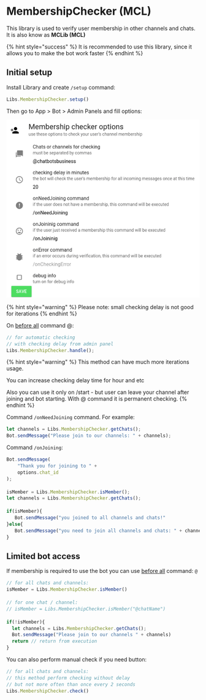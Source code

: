 # MembershipChecker (MCL)

This library is used to verify user membership in other channels and chats. It is also know as **MCLib (MCL)**

{% hint style="success" %}
It is recommended to use this library, since it allows you to make the bot work faster
{% endhint %}

## Initial setup

Install Library and create `/setup` command:&#x20;

```javascript
Libs.MembershipChecker.setup()
```

Then go to App > Bot > Admin Panels and fill options:

![](<../.gitbook/assets/image (28).png>)

{% hint style="warning" %}
Please note: small checking delay is not good for iterations
{% endhint %}

On [before all](../bjs/always-running-commands.md) command @:

```javascript
// for automatic checking
// with checking delay from admin panel
Libs.MembershipChecker.handle();
```

{% hint style="warning" %}
This method can have much more iterations usage.&#x20;

You can increase checking delay time for hour and etc



Also you can use it only on /start - but user can leave your channel after joining and bot starting. With @ command it is permanent checking.
{% endhint %}





Command `/onNeedJoining` command. For example:

```javascript
let channels = Libs.MembershipChecker.getChats();
Bot.sendMessage("Please join to our channels: " + channels);

```

Command `/onJoining`:

```javascript
Bot.sendMessage(
    "Thank you for joining to " + 
    options.chat_id
);

isMember = Libs.MembershipChecker.isMember();
let channels = Libs.MembershipChecker.getChats();

if(isMember){
   Bot.sendMessage("you joined to all channels and chats!"
}else{
   Bot.sendMessage("you need to join all channels and chats: " + channels)
}
```

## Limited bot access

If membership is required to use the bot you can use [before all](https://help.bots.business/scenarios-and-bjs/always-running-commands#beforeall-and-afterall-commands) command: `@`

```javascript
// for all chats and channels:
isMember = Libs.MembershipChecker.isMember()

// for one chat / channel:
// isMember = Libs.MembershipChecker.isMember("@chatName")

if(!isMember){
  let channels = Libs.MembershipChecker.getChats();
  Bot.sendMessage("Please join to our channels " + channels)
  return // return from execution
}

```

You can also perform manual check if you need button:

```javascript
// for all chats and channels:
// this method perform checking without delay
// but not more often than once every 2 seconds
Libs.MembershipChecker.check()
```
